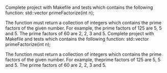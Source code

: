 Complete project with Makefile and tests which contains the following function:
std::vector<int> primeFactorize(int n);

The function must return a collection of integers which contains the prime factors of the given number. 
For example, the prime factors of 125 are 5, 5 and 5. The prime factors of 60 are 2, 2, 3 and 5.
Complete project with Makefile and tests which contains the following function: std::vector primeFactorize(int n);

The function must return a collection of integers which contains the prime factors of the given number. For example, theprime factors of 125 are 5, 5 and 5. The prime factors of 60 are 2, 2, 3 and 5.
